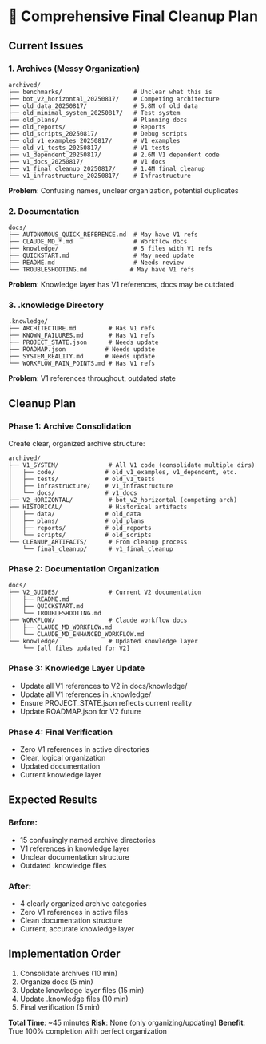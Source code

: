 # 🎯 Comprehensive Final Cleanup Plan

## Current Issues

### 1. Archives (Messy Organization)
```
archived/
├── benchmarks/                    # Unclear what this is
├── bot_v2_horizontal_20250817/    # Competing architecture
├── old_data_20250817/             # 5.8M of old data
├── old_minimal_system_20250817/   # Test system
├── old_plans/                     # Planning docs
├── old_reports/                   # Reports
├── old_scripts_20250817/          # Debug scripts
├── old_v1_examples_20250817/      # V1 examples
├── old_v1_tests_20250817/         # V1 tests
├── v1_dependent_20250817/         # 2.6M V1 dependent code
├── v1_docs_20250817/              # V1 docs
├── v1_final_cleanup_20250817/     # 1.4M final cleanup
└── v1_infrastructure_20250817/    # Infrastructure
```
**Problem**: Confusing names, unclear organization, potential duplicates

### 2. Documentation 
```
docs/
├── AUTONOMOUS_QUICK_REFERENCE.md  # May have V1 refs
├── CLAUDE_MD_*.md                 # Workflow docs
├── knowledge/                     # 5 files with V1 refs
├── QUICKSTART.md                  # May need update
├── README.md                      # Needs review
└── TROUBLESHOOTING.md            # May have V1 refs
```
**Problem**: Knowledge layer has V1 references, docs may be outdated

### 3. .knowledge Directory
```
.knowledge/
├── ARCHITECTURE.md         # Has V1 refs
├── KNOWN_FAILURES.md       # Has V1 refs  
├── PROJECT_STATE.json      # Needs update
├── ROADMAP.json           # Needs update
├── SYSTEM_REALITY.md      # Needs update
└── WORKFLOW_PAIN_POINTS.md # Has V1 refs
```
**Problem**: V1 references throughout, outdated state

## Cleanup Plan

### Phase 1: Archive Consolidation
Create clear, organized archive structure:
```
archived/
├── V1_SYSTEM/              # All V1 code (consolidate multiple dirs)
│   ├── code/              # old_v1_examples, v1_dependent, etc.
│   ├── tests/             # old_v1_tests
│   ├── infrastructure/    # v1_infrastructure
│   └── docs/              # v1_docs
├── V2_HORIZONTAL/          # bot_v2_horizontal (competing arch)
├── HISTORICAL/             # Historical artifacts
│   ├── data/              # old_data
│   ├── plans/             # old_plans
│   ├── reports/           # old_reports
│   └── scripts/           # old_scripts
└── CLEANUP_ARTIFACTS/      # From cleanup process
    └── final_cleanup/      # v1_final_cleanup
```

### Phase 2: Documentation Organization
```
docs/
├── V2_GUIDES/              # Current V2 documentation
│   ├── README.md
│   ├── QUICKSTART.md
│   └── TROUBLESHOOTING.md
├── WORKFLOW/               # Claude workflow docs
│   ├── CLAUDE_MD_WORKFLOW.md
│   └── CLAUDE_MD_ENHANCED_WORKFLOW.md
└── knowledge/              # Updated knowledge layer
    └── [all files updated for V2]
```

### Phase 3: Knowledge Layer Update
- Update all V1 references to V2 in docs/knowledge/
- Update all V1 references in .knowledge/
- Ensure PROJECT_STATE.json reflects current reality
- Update ROADMAP.json for V2 future

### Phase 4: Final Verification
- Zero V1 references in active directories
- Clear, logical organization
- Updated documentation
- Current knowledge layer

## Expected Results

### Before:
- 15 confusingly named archive directories
- V1 references in knowledge layer
- Unclear documentation structure
- Outdated .knowledge files

### After:
- 4 clearly organized archive categories
- Zero V1 references in active files
- Clean documentation structure
- Current, accurate knowledge layer

## Implementation Order
1. Consolidate archives (10 min)
2. Organize docs (5 min)
3. Update knowledge layer files (15 min)
4. Update .knowledge files (10 min)
5. Final verification (5 min)

**Total Time**: ~45 minutes
**Risk**: None (only organizing/updating)
**Benefit**: True 100% completion with perfect organization